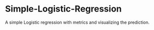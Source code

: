 # Simple-Logistic-Regression
A simple Logistic regression with metrics and visualizing the prediction.
